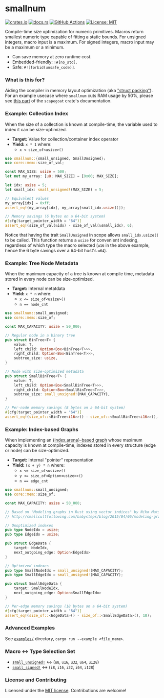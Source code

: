 # smallnum

[![crates.io](https://img.shields.io/crates/v/smallnum.svg)](https://crates.io/crates/smallnum)
[![docs.rs](https://docs.rs/smallnum/badge.svg)](https://docs.rs/smallnum/)
[![GitHub Actions](https://github.com/tnballo/smallnum/workflows/test/badge.svg)](https://github.com/tnballo/smallnum/actions)
[![License: MIT](https://img.shields.io/badge/License-MIT-brightgreen.svg)](https://github.com/tnballo/smallnum/blob/master/LICENSE)

Compile-time size optimization for numeric primitives.
Macros return smallest numeric type capable of fitting a static bounds.
For unsigned integers, macro input is a maximum.
For signed integers, macro input may be a maximum or a minimum.

* Can save memory at zero runtime cost.
* Embedded-friendly: `!#[no_std]`.
* Safe: `#![forbid(unsafe_code)]`.

### What is this for?

Aiding the compiler in memory layout optimization (aka ["struct packing"](http://www.catb.org/esr/structure-packing/)).
For an example usecase where `smallnum` cuts RAM usage by 50%, please see [this part](https://github.com/tnballo/scapegoat#the-high_assurance-feature) of the `scapegoat` crate's documentation.

### Example: Collection Index

When the size of a collection is known at compile-time, the variable used to index it can be size-optimized.

* **Target:** Value for collection/container index operator
* **Yield:**  `x * 1` where:
    * `x < size_of<usize>()`

```rust
use smallnum::{small_unsigned, SmallUnsigned};
use core::mem::size_of_val;

const MAX_SIZE: usize = 500;
let mut my_array: [u8; MAX_SIZE] = [0x00; MAX_SIZE];

let idx: usize = 5;
let small_idx: small_unsigned!(MAX_SIZE) = 5;

// Equivalent values
my_array[idx] = 0xff;
assert_eq!(my_array[idx], my_array[small_idx.usize()]);

// Memory savings (6 bytes on a 64-bit system)
#[cfg(target_pointer_width = "64")]
assert_eq!(size_of_val(&idx) - size_of_val(&small_idx), 6);
```

Notice that having the trait `SmallUnsigned` in scope allows `small_idx.usize()` to be called.
This function returns a `usize` for convenient indexing, regardless of which type the macro selected (`u16` in the above example, hence the 6 byte savings over a 64-bit host's `u64`).

### Example: Tree Node Metadata

When the maximum capacity of a tree is known at compile time, metadata stored in every node can be size-optimized.

* **Target:** Internal metatdata
* **Yield:**  `x * n` where:
    * `x <= size_of<usize>()`
    * `n == node_cnt`

```rust
use smallnum::small_unsigned;
use core::mem::size_of;

const MAX_CAPACITY: usize = 50_000;

// Regular node in a binary tree
pub struct BinTree<T> {
    value: T,
    left_child: Option<Box<BinTree<T>>>,
    right_child: Option<Box<BinTree<T>>>,
    subtree_size: usize,
}

// Node with size-optimized metadata
pub struct SmallBinTree<T> {
    value: T,
    left_child: Option<Box<SmallBinTree<T>>>,
    right_child: Option<Box<SmallBinTree<T>>>,
    subtree_size: small_unsigned!(MAX_CAPACITY),
}

// Per-node memory savings (8 bytes on a 64-bit system)
#[cfg(target_pointer_width = "64")]
assert_eq!(size_of::<BinTree<i16>>() - size_of::<SmallBinTree<i16>>(), 8);
```

### Example: Index-based Graphs

When implementing an [{index,arena}-based graph](http://smallcultfollowing.com/babysteps/blog/2015/04/06/modeling-graphs-in-rust-using-vector-indices/) whose maximum capacity is known at compile-time, indexes stored in every structure (edge or node) can be size-optimized.

* **Target:** Internal "pointer" representation
* **Yield:**  `(x + y) * n` where:
    * `x <= size_of<usize>()`
    * `y <= size_of<Option<usize>>()`
    * `n == edge_cnt`

```rust
use smallnum::small_unsigned;
use core::mem::size_of;

const MAX_CAPACITY: usize = 50_000;

// Based on "Modeling graphs in Rust using vector indices" by Niko Matsakis (April 2015)
// http://smallcultfollowing.com/babysteps/blog/2015/04/06/modeling-graphs-in-rust-using-vector-indices/

// Unoptimized indexes
pub type NodeIdx = usize;
pub type EdgeIdx = usize;

pub struct EdgeData {
    target: NodeIdx,
    next_outgoing_edge: Option<EdgeIdx>
}

// Optimized indexes
pub type SmallNodeIdx = small_unsigned!(MAX_CAPACITY);
pub type SmallEdgeIdx = small_unsigned!(MAX_CAPACITY);

pub struct SmallEdgeData {
    target: SmallNodeIdx,
    next_outgoing_edge: Option<SmallEdgeIdx>
}

// Per-edge memory savings (18 bytes on a 64-bit system)
#[cfg(target_pointer_width = "64")]
assert_eq!(size_of::<EdgeData>() - size_of::<SmallEdgeData>(), 18);
```

### Advanced Examples

See [`examples/`](https://github.com/tnballo/smallnum/tree/master/examples) directory, `cargo run --example <file_name>`.

### Macro <-> Type Selection Set

* [`small_unsigned!`](crate::small_unsigned) <-> (`u8`, `u16`, `u32`, `u64`, `u128`)
* [`small_signed!`](crate::small_signed) <-> (`i8`, `i16`, `i32`, `i64`, `i128`)

### License and Contributing

Licensed under the [MIT license](https://github.com/tnballo/smallnum/blob/master/LICENSE).
Contributions are welcome!
